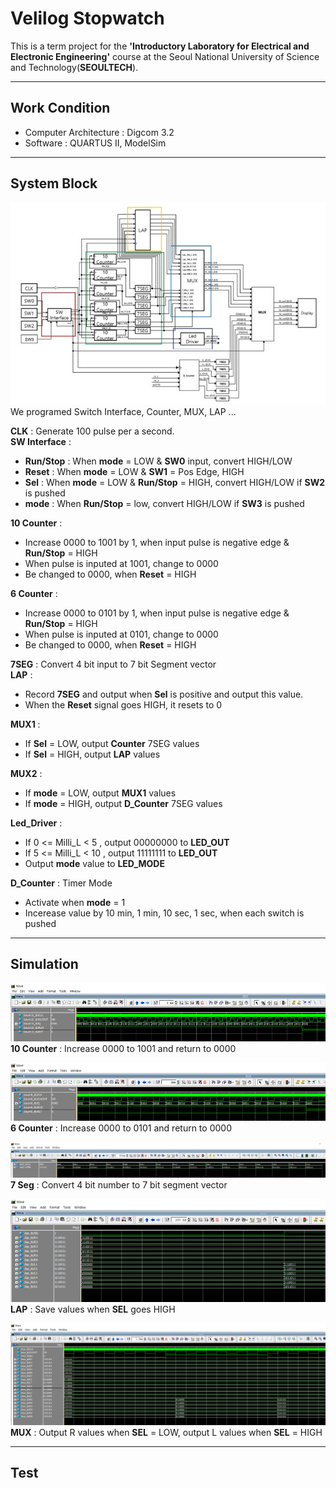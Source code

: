 # **Velilog Stopwatch**
This is a term project for the **'Introductory Laboratory for Electrical and Electronic Engineering'** course at the Seoul National University of Science and Technology(**SEOULTECH**).

---
## **Work Condition**
- Computer Architecture : Digcom 3.2
- Software : QUARTUS II, ModelSim

---
## **System Block**
![system_block](pic/system_block.jpg)
We programed Switch Interface, Counter, MUX, LAP ...

**CLK** : Generate 100 pulse per a second.  
**SW Interface** : 
- **Run/Stop** : When **mode** = LOW & **SW0** input, convert HIGH/LOW
- **Reset** : When **mode** = LOW & **SW1** = Pos Edge, HIGH
- **Sel** : When **mode** = LOW & **Run/Stop** = HIGH, convert HIGH/LOW if **SW2** is pushed
- **mode** : When **Run/Stop** = low, convert HIGH/LOW if **SW3** is pushed

**10 Counter** :
- Increase 0000 to 1001 by 1, when input pulse is negative edge & **Run/Stop** = HIGH
- When pulse is inputed at 1001, change to 0000
- Be changed to 0000, when **Reset** = HIGH

**6 Counter** :
- Increase 0000 to 0101 by 1, when input pulse is negative edge & **Run/Stop** = HIGH
- When pulse is inputed at 0101, change to 0000
- Be changed to 0000, when **Reset** = HIGH

**7SEG** : Convert 4 bit input to 7 bit Segment vector  
**LAP** : 
- Record **7SEG** and output when **Sel** is positive and output this value.
- When the **Reset** signal goes HIGH, it resets to 0 

**MUX1** :
- If **Sel** = LOW, output **Counter** 7SEG values
- If **Sel** = HIGH, output **LAP** values

**MUX2** :
- If **mode** = LOW, output **MUX1** values
- If **mode** = HIGH, output **D_Counter** 7SEG values

**Led_Driver** :
- If 0 <= Milli_L < 5 , output 00000000 to **LED_OUT**
- If 5 <= Milli_L < 10 , output 11111111 to **LED_OUT**
- Output **mode** value to **LED_MODE**

**D_Counter** : Timer Mode
- Activate when **mode** = 1
- Incerease value by 10 min, 1 min, 10 sec, 1 sec, when each switch is pushed

---
## **Simulation**  

![10_counter](pic/10_counter_sim.png)
**10 Counter** : Increase 0000 to 1001 and return to 0000

![6_counter](pic/6_counter_sim.png)
**6 Counter** : Increase 0000 to 0101 and return to 0000

![7_seg](pic/7_seg_sim.png)
**7 Seg** : Convert 4 bit number to 7 bit segment vector

![Lap](pic/Lap_sim.png)
**LAP** : Save values when **SEL** goes HIGH

![MUX](pic/MUX_sim.png)
**MUX** : Output R values when **SEL** = LOW, output L values when **SEL** = HIGH

---
## **Test**
